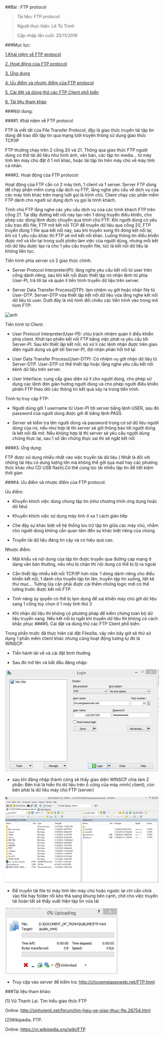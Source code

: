##Bài : FTP protocol

>Tài liệu: FTP protocol
>
>Người thực hiện: Lê Tú Trinh
>
>Cập nhập lần cuối: 25/11/2016

###Mục lục:

[1.Khái niệm về FTP protocol](#1)

[2. Hoạt động của FTP protocol](#2)

[3. Ứng dụng](#3)

[4. Ưu điểm và nhược điểm của FTP protocol](#4)

[5. Cài đặt và dùng thử các FTP Client phổ biến](#5)

[6. Tài liệu tham khảo](#6)

###Nội dung:

<a name="1"></a>
####1. Khái niệm về FTP protocol

FTP là viết tắt của File Transfer Protocol, đây là giao thức truyền tải tập tin dùng để trao đổi tập tin qua mạng lưới truyền thông sử dụng giao thức TCP/IP

FTP thường chạy trên 2 cổng 20 và 21. Thông qua giao thức FTP người dùng có thể tải dữ liệu như hình ảnh, văn bản, các tập tin media... từ máy tính lên máy chủ đặt ở 1 nơi khác, hoặc tải tập tin trên máy chủ về máy tính cá nhân.

<a name="2"></a>
####2. Hoạt động của FTP protocol:

Hoạt động của FTP cần có 2 máy tính, 1 client và 1 server. Server FTP dùng để chạy phần mềm cung cấp dịch vụ FTP, lắng nghe yêu cầu về dịch vụ của các máy tính khác trên mạng lưới gọi là trình chủ. Client chạy các phần mềm FTP dành cho người sử dụng dịch vụ gọi là trình khách.

Trình chủ FTP lắng nghe các yêu cầu dịch vụ của các trình khách FTP trên cổng 21. Tại đây đường kết nối này tạo nên 1 dòng truyền điều khiển, cho phép các dòng lệnh được chuyển qua trình chủ FTP. Khi người dùng có yêu cầu trao đổi file, FTP mở kết nối TCP để truyền dữ liệu qua cổng 20, FTP truyền đúng 1 file qua kết nối này, sau khi truyền xong thì đóng kết nối lại, khi có 1 yêu cầu khác  thì FTP sẽ mở kết nối khác. Luồng thông tin điểu khiển được mở và tồn tại trong suốt phiên làm việc của người dùng, nhưng mỗi kết nối dữ liệu được tạo ra cho 1 yêu cầu truyền file, tức là kết nối dữ liệu là không liên tục.


Tiến trình phía server có 2 giao thức chính:

- Server Protocol Interpreter(PI): lắng nghe yêu cầu kết nối từ user trên cổng dành riêng, sau khi kết nối được thiết lập nó nhận lệnh từ phía User-PI, trả lời lại và quản lí tiến trình truyền dữ liệu trên server.

- Server Data Transfer Process(DTP): làm nhiệm vụ gởi hoặc nhận file từ User-DTP. Server-DTP vừa thiết lập kết nối dữ liệu vừa lắng nghe kết nối dữ liệu từ user. Dưới đây là mô hình đối chiếu các tiến trình vào trong mô hình FTP:

![anh](http://data.sinhvienit.net/2010/T05/img/SinhVienIT.NET---2805988391-2ec937c6dd-o.jpg)

Tiến trình từ Client:

- User Protocol Interpreter(User-PI): chịu trách nhiệm quản lí điều khiển phía client. Khởi tạo phiên kết nối FTP bằng việc phát ra yêu cầu tới Server-PI. Sau khi thiết lập kết nối. nó xử lí các lệnh nhận được trên giao diện người dùng và gởi tới Server-PI, đợi nhận phản hồi trở lại

- User Data Transfer Process(User-DTP): Có nhiệm vụ gởi nhận dữ liệu từ Server-DTP. User-DTP có thể thiết lập hoặc lắng nghe yêu cầu kết nối kênh dữ liệu trên server.

- User Interface: cung cấp giao diện xử lí cho người dùng, cho phép sử dụng các lệnh đơn giản hướng người dùng và cho phép người điều khiển phiên FTP theo dõi các thông tin kết quả xảy ra trong tiến trình.

Trình tự truy cập FTP:

- Người dùng gởi 1 username từ User-PI tới server bằng lệnh USER, sau đó password của người  dùng được gởi đi bằng lệnh PASS

- Server sẽ kiểm tra tên người dùng và password trong cơ sở dữ liệu người dùng của nó, nếu như hợp lệ thì server sẽ gởi thông báo tới người dùng là kết nối đã mở. Nếu không hợp lệ thì server sẽ yêu cầu người dùng chứng thực lại, sau 1 số lần chứng thực sai thì sẽ ngắt kết nối

<a name="3"></a>
####3. Ứng dụng:

FTP được sử dụng nhiều nhất vào việc truyền tải dữ liệu ( Nhất là đối với những tài liệu có dung lượng lớn mà không thể gởi qua mail hay các phương thức khác như CD USB flash).Có thể cùng lúc tải nhiều tập tin để tiết kiệm thời gian


<a name="4"></a>
####4. Ưu điểm và nhược điểm của FTP protocol:

Ưu điểm:

- Khuyến khích việc dùng chung tập tin (như chương trình ứng dụng hoặc dữ liệu)

- Khuyến khích việc sử dụng máy tính ở xa 1 cách gián tiếp

- Che đậy sự khác biệt về hệ thống lưu trữ tập tin giữa các máy chủ, nhằm cho người dùng không cần quan tâm đến sự khác biệt riêng của chúng

- Truyền tải dữ liệu đáng tin cậy và có hiệu quả cao.

Nhược điểm:

- Mật khẩu và nội dung của tập tin được truyền qua đường cap mạng ở dạng văn bản thường, nếu như bị chặn thì nội dung có thể bị lộ ra ngoài

- Cần thiết lập nhiều kết nối TCP/IP hơn nữa: 1 dòng dành riêng cho điểu khiển kết nối, 1 dành cho truyền tập tin lên, truyền tập tin xuống, liệt kê thư mục... Tường lửa cần phải được cài thêm những logic mới có thể lường trước được kết nối FTP.

- Tính năng ủy quyền có thể bị lạm dụng để sai khiến máy chủ gởi dữ liệu sang 1 cổng tùy chọn ở 1 máy tính thứ 3

- Khi nhận dữ liệu thì không có phương pháp để kiểm chứng toàn bộ dữ liệu truyền sang. Nếu kết nối bị ngắt khi truyền dữ liệu thì không có cách khắc phục
<a name="5"></a>
####5. Cài đặt và dùng thử các FTP Client phổ biến:

Trong phần trước đã thực hiện cài đặt Filezilla, vậy nên bây giờ sẽ thử sử dụng 1 phần mềm client khác nhưng cũng hoạt động tương tự đó là WINSCP. 

- Tiến hành tải về và cài đặt bình thường

- Sau đó mở lên và bắt đầu đăng nhập:

![i](https://github.com/TrinhTu/web_developer/blob/master/Task13_FTP_Protocol/image/i.png)

- sau khi đăng nhập thành công sẽ thấy giao diện WINSCP chia làm 2 phần: Bên trái là hiển thị dữ liệu trên ổ cứng của máy mình( client), còn bên phải là dữ liệu máy chủ FTP (server)

![ii](https://github.com/TrinhTu/web_developer/blob/master/Task13_FTP_Protocol/image/ii.png)

- Để truyền tải file từ máy tính lên máy chủ hoặc ngược lại chỉ cần click vào file hay folder rồi kéo thả sang khung bên cạnh, chờ cho việc truyền tải hoàn tất sẽ thấy xuất hiện tập tin vừa tải

![iii](https://github.com/TrinhTu/web_developer/blob/master/Task13_FTP_Protocol/image/iii.png)

- Truy cập vào server để kiểm tra: http://chuyengiaseoweb.net/FTP.html

<a name="6"></a>
###Tài liệu tham khảo:

[1] Vũ Thanh Lai. Tìm hiểu giao thức FTP

Online: http://sinhvienit.net/forum/tim-hieu-ve-giao-thuc-ftp.28754.html

[2]Wikipedia. FTP.

Online: https://vi.wikipedia.org/wiki/FTP


